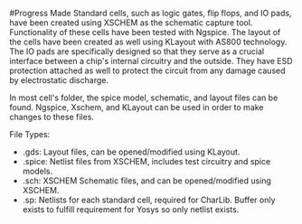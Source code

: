#Progress Made
Standard cells, such as logic gates, flip flops, and IO pads, have been created using XSCHEM as the schematic capture tool. Functionality of these cells have been tested with Ngspice. The layout of the cells have been created as well using KLayout with AS800 technology. The IO pads are specifically designed so that they serve as a crucial interface between a chip's internal circuitry and the outside. They have ESD protection attached as well to protect the circuit from any damage caused by electrostatic discharge. 

In most cell's folder, the spice model, schematic, and layout files can be found. Ngspice, Xschem, and KLayout can be used in order to make changes to these files. 

File Types:
- .gds: Layout files, can be opened/modified using KLayout.
- .spice: Netlist files from XSCHEM, includes test circuitry and spice models. 
- .sch: XSCHEM Schematic files, and can be opened/modified using XSCHEM.
- .sp: Netlists for each standard cell, required for CharLib. Buffer only exists to fulfill requirement for Yosys so only netlist exists.
